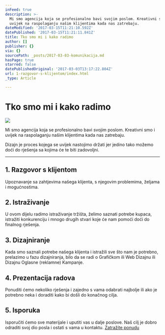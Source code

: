 ```yaml
---
inFeed: true
description: >-
  Mi smo agencija koja se profesionalno bavi svojim poslom. Kreativni smo i
  uvijek na raspolaganju našim klijentima kada nas zatrebaju.
dateModified: '2017-03-15T11:21:10.592Z'
datePublished: '2017-03-15T11:21:11.841Z'
title: Tko smo mi i kako radimo
author: []
publisher: {}
via: {}
sourcePath: _posts/2017-03-03-komunikacija.md
hasPage: true
starred: false
datePublishedOriginal: '2017-03-03T13:17:22.804Z'
url: 1-razgovor-s-klijentom/index.html
_type: Article

---
```

# Tko smo mi i kako radimo
![](https://the-grid-user-content.s3-us-west-2.amazonaws.com/767cd3d3-9bba-4313-94b9-c4277e87f642.jpg)

Mi smo agencija koja se profesionalno bavi svojim poslom. Kreativni smo i uvijek na raspolaganju našim klijentima kada nas zatrebaju.

Dizajn je proces kojega se uvijek nastojimo držati jer jedino tako možemo doći do rješenja sa kojima će te biti zadovoljni.

---

## 1\. Razgovor s klijentom

Upoznavanje sa zahtjevima našega klijenta, s njegovim problemima, željama i mogućnostima.

## 2\. Istraživanje

U ovom dijelu radimo istraživanje tržišta, želimo saznati potrebe kupaca, istražiti konkurenciju i mnogo drugih stvari koje će nam pomoći doći do finalnog rješenja.

## 3\. Dizajniranje

Kada smo saznali potrebe našega klijenta i istražili sve što nam je potrebno, prelazimo u fazu dizajniranja, bilo da se radi o Grafičkom ili Web Dizajnu ili Dizajnu Oglasne (reklamne) Kampanje.

## 4\. Prezentacija radova

Ponuditi ćemo nekoliko rješenja i zajedno s vama odabrati najbolje ili ako je potrebno neka i doraditi kako bi došli do konačnog cilja.

## 5\. Isporuka

Isporučiti ćemo sve materijale i uputiti vas u dalje poslove. Naš cilj je dobro odraditi svoj dio posla i ostati s vama u kontaktu.
[Zatražite ponudu][0]

[0]: https://docs.google.com/forms/d/e/1FAIpQLScdOVsi3x4G0Lhj3_OM6jahpukJaGd1BQo7SdDcZ_cg58LITg/viewform